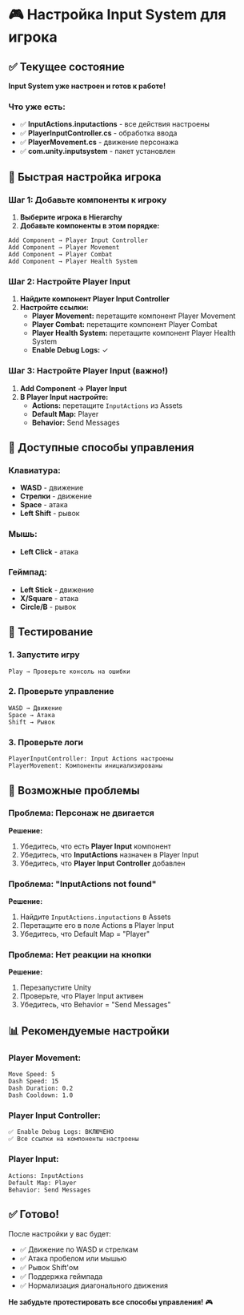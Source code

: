 # 🎮 Настройка Input System для игрока

## ✅ Текущее состояние

**Input System уже настроен и готов к работе!**

### Что уже есть:
- ✅ **InputActions.inputactions** - все действия настроены
- ✅ **PlayerInputController.cs** - обработка ввода
- ✅ **PlayerMovement.cs** - движение персонажа
- ✅ **com.unity.inputsystem** - пакет установлен

## 🚀 Быстрая настройка игрока

### Шаг 1: Добавьте компоненты к игроку

1. **Выберите игрока в Hierarchy**
2. **Добавьте компоненты в этом порядке:**

```
Add Component → Player Input Controller
Add Component → Player Movement
Add Component → Player Combat
Add Component → Player Health System
```

### Шаг 2: Настройте Player Input

1. **Найдите компонент Player Input Controller**
2. **Настройте ссылки:**
   - **Player Movement:** перетащите компонент Player Movement
   - **Player Combat:** перетащите компонент Player Combat  
   - **Player Health System:** перетащите компонент Player Health System
   - **Enable Debug Logs:** ✓

### Шаг 3: Настройте Player Input (важно!)

1. **Add Component → Player Input**
2. **В Player Input настройте:**
   - **Actions:** перетащите `InputActions` из Assets
   - **Default Map:** Player
   - **Behavior:** Send Messages

## 🎯 Доступные способы управления

### Клавиатура:
- **WASD** - движение
- **Стрелки** - движение  
- **Space** - атака
- **Left Shift** - рывок

### Мышь:
- **Left Click** - атака

### Геймпад:
- **Left Stick** - движение
- **X/Square** - атака
- **Circle/B** - рывок

## 🧪 Тестирование

### 1. Запустите игру
```
Play → Проверьте консоль на ошибки
```

### 2. Проверьте управление
```
WASD → Движение
Space → Атака
Shift → Рывок
```

### 3. Проверьте логи
```
PlayerInputController: Input Actions настроены
PlayerMovement: Компоненты инициализированы
```

## 🔧 Возможные проблемы

### Проблема: Персонаж не двигается
**Решение:**
1. Убедитесь, что есть **Player Input** компонент
2. Убедитесь, что **InputActions** назначен в Player Input
3. Убедитесь, что **Player Input Controller** добавлен

### Проблема: "InputActions not found"
**Решение:**
1. Найдите `InputActions.inputactions` в Assets
2. Перетащите его в поле Actions в Player Input
3. Убедитесь, что Default Map = "Player"

### Проблема: Нет реакции на кнопки
**Решение:**
1. Перезапустите Unity
2. Проверьте, что Player Input активен
3. Убедитесь, что Behavior = "Send Messages"

## 📊 Рекомендуемые настройки

### Player Movement:
```
Move Speed: 5
Dash Speed: 15
Dash Duration: 0.2
Dash Cooldown: 1.0
```

### Player Input Controller:
```
✅ Enable Debug Logs: ВКЛЮЧЕНО
✅ Все ссылки на компоненты настроены
```

### Player Input:
```
Actions: InputActions
Default Map: Player
Behavior: Send Messages
```

## ✅ Готово!

После настройки у вас будет:
- ✅ Движение по WASD и стрелкам
- ✅ Атака пробелом или мышью
- ✅ Рывок Shift'ом
- ✅ Поддержка геймпада
- ✅ Нормализация диагонального движения

**Не забудьте протестировать все способы управления!** 🎮 